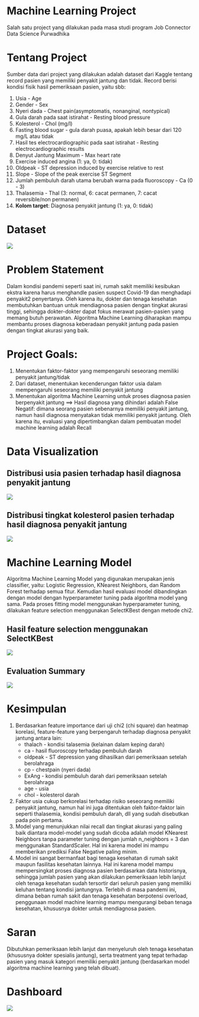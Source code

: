 # Machine Learning Project
Salah satu project yang dilakukan pada masa studi program Job Connector Data Science Purwadhika

#
# Tentang Project
Sumber data dari project yang dilakukan adalah dataset dari Kaggle tentang record pasien yang memiliki penyakit jantung dan tidak. Record berisi kondisi fisik hasil pemeriksaan pasien, yaitu sbb:

1. Usia - Age
2. Gender - Sex
3. Nyeri dada - Chest pain(asymptomatis, nonanginal, nontypical)
4. Gula darah pada saat istirahat - Resting blood pressure
5. Kolesterol - Chol (mg/l)
6. Fasting blood sugar - gula darah puasa, apakah lebih besar dari 120 mg/L atau tidak
7. Hasil tes electrocardiographic pada saat istirahat - Resting electrocardiographic results
8. Denyut Jantung Maximum - Max heart rate
9. Exercise induced angina (1: ya, 0: tidak)
10. Oldpeak - ST depression induced by exercise relative to rest
11. Slope - Slope of the peak exercise ST Segment
12. Jumlah pembuluh darah utama berubah warna pada fluoroscopy - Ca (0 - 3)
13. Thalasemia - Thal (3: normal, 6: cacat permanen, 7: cacat reversible/non permanen)
14. **Kolom target**: Diagnosa penyakit jantung (1: ya, 0: tidak)

#
# Dataset
![](./dashboard/static/dataset.png)

#
# Problem Statement
Dalam kondisi pandemi seperti saat ini, rumah sakit memiliki kesibukan ekstra karena harus menghandle pasien suspect Covid-19 dan menghadapi penyakit2 penyertanya. Oleh karena itu, dokter dan tenaga kesehatan membutuhkan bantuan untuk mendiagnosa pasien dengan tingkat akurasi tinggi, sehingga dokter-dokter dapat fokus merawat pasien-pasien yang memang butuh perawatan. Algoritma Machine Learning diharapkan mampu membantu proses diagnosa keberadaan penyakit jantung pada pasien dengan tingkat akurasi yang baik.

#
# Project Goals:
1. Menentukan faktor-faktor yang mempengaruhi seseorang memiliki penyakit jantung/tidak
2. Dari dataset, menentukan kecenderungan faktor usia dalam mempengaruhi seseorang memiliki penyakit jantung
3. Menentukan algoritma Machine Learning untuk proses diagnosa pasien berpenyakit jantung ==> Hasil diagnosa yang dihindari adalah False Negatif: dimana seorang pasien sebenarnya memiliki penyakit jantung, namun hasil diagnosa menyatakan tidak memiliki penyakit jantung. Oleh karena itu, evaluasi yang dipertimbangkan dalam pembuatan model machine learning adalah Recall

#
# Data Visualization

## Distribusi usia pasien terhadap hasil diagnosa penyakit jantung
![](./dashboard/static/age_vs_HD.png)

## Distribusi tingkat kolesterol pasien terhadap hasil diagnosa penyakit jantung
![](./dashboard/static/chol_vs_HD.png)

#
# Machine Learning Model
Algoritma Machine Learning Model yang digunakan merupakan jenis classifier, yaitu: Logistic Regression, KNearest Neighbors, dan Random Forest terhadap semua fitur. Kemudian hasil evaluasi model dibandingkan dengan model dengan hyperparameter tuning pada algoritma model yang sama. Pada proses fitting model menggunakan hyperparameter tuning, dilakukan feature selection menggunakan SelectKBest dengan metode chi2.

## Hasil feature selection menggunakan SelectKBest
![](./dashboard/static/featureselection.png)

## Evaluation Summary
![](./dashboard/static/summary.png)

#
# Kesimpulan
1. Berdasarkan feature importance dari uji chi2 (chi square) dan heatmap korelasi, feature-feature yang berpengaruh terhadap diagnosa penyakit jantung antara lain:
    * thalach   - kondisi talasemia (kelainan dalam keping darah)
    * ca        - hasil fluoroscopy terhadap pembuluh darah
    * oldpeak   - ST depression yang dihasilkan dari pemeriksaan setelah berolahraga
    * cp - chestpain (nyeri dada)
    * ExAng - kondisi pembuluh darah dari pemeriksaan setelah berolahraga
    * age - usia
    * chol - kolesterol darah
2. Faktor usia cukup berkorelasi terhadap risiko seseorang memiliki penyakit jantung, namun hal ini juga ditentukan oleh faktor-faktor lain seperti thalasemia, kondisi pembuluh darah, dll yang sudah disebutkan pada poin pertama.
3. Model yang menunjukkan nilai recall dan tingkat akurasi yang paling baik diantara model-model yang sudah dicoba adalah model KNearest Neighbors tanpa parameter tuning dengan jumlah n_neighbors = 3 dan menggunakan StandardScaler. Hal ini karena model ini mampu memberikan prediksi False Negative paling minim.
4. Model ini sangat bermanfaat bagi tenaga kesehatan di rumah sakit maupun fasilitas kesehatan lainnya. Hal ini karena model mampu mempersingkat proses diagnosa pasien berdasarkan data historisnya, sehingga jumlah pasien yang akan dilakukan pemeriksaan lebih lanjut oleh tenaga kesehatan sudah tersortir dari seluruh pasien yang memiliki keluhan tentang kondisi jantungnya. Terlebih di masa pandemi ini, dimana beban rumah sakit dan tenaga kesehatan berpotensi overload, penggunaan model machine learning mampu mengurangi beban tenaga kesehatan, khususnya dokter untuk mendiagnosa pasien.

#
# Saran
Dibutuhkan pemeriksaan lebih lanjut dan menyeluruh oleh tenaga kesehatan (khususnya dokter spesialis jantung), serta treatment yang tepat terhadap pasien yang masuk kategori memiliki penyakit jantung (berdasarkan model algoritma machine learning yang telah dibuat).

#
# Dashboard
![](./dashboard/static/home.png)